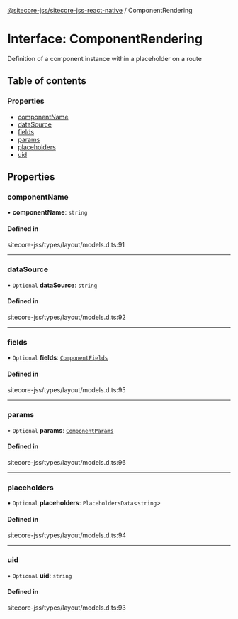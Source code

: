 [@sitecore-jss/sitecore-jss-react-native](../README.md) / ComponentRendering

# Interface: ComponentRendering

Definition of a component instance within a placeholder on a route

## Table of contents

### Properties

- [componentName](ComponentRendering.md#componentname)
- [dataSource](ComponentRendering.md#datasource)
- [fields](ComponentRendering.md#fields)
- [params](ComponentRendering.md#params)
- [placeholders](ComponentRendering.md#placeholders)
- [uid](ComponentRendering.md#uid)

## Properties

### componentName

• **componentName**: `string`

#### Defined in

sitecore-jss/types/layout/models.d.ts:91

___

### dataSource

• `Optional` **dataSource**: `string`

#### Defined in

sitecore-jss/types/layout/models.d.ts:92

___

### fields

• `Optional` **fields**: [`ComponentFields`](ComponentFields.md)

#### Defined in

sitecore-jss/types/layout/models.d.ts:95

___

### params

• `Optional` **params**: [`ComponentParams`](ComponentParams.md)

#### Defined in

sitecore-jss/types/layout/models.d.ts:96

___

### placeholders

• `Optional` **placeholders**: `PlaceholdersData`<`string`\>

#### Defined in

sitecore-jss/types/layout/models.d.ts:94

___

### uid

• `Optional` **uid**: `string`

#### Defined in

sitecore-jss/types/layout/models.d.ts:93
